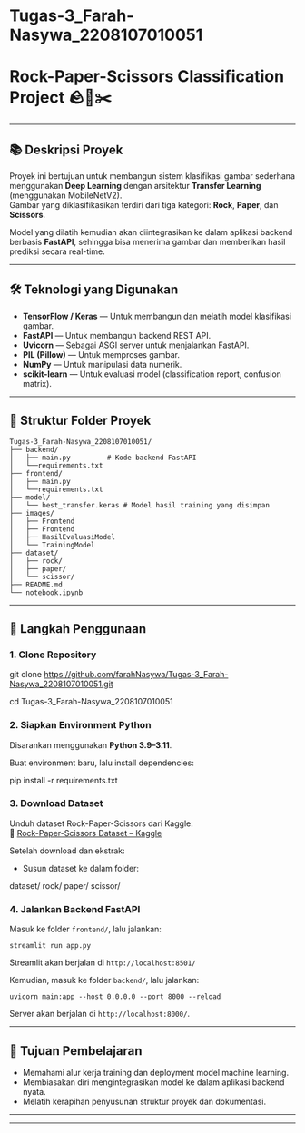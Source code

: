 # Tugas-3_Farah-Nasywa_2208107010051

# Rock-Paper-Scissors Classification Project 🪨📄✂️
---

## 📚 Deskripsi Proyek

Proyek ini bertujuan untuk membangun sistem klasifikasi gambar sederhana menggunakan **Deep Learning** dengan arsitektur **Transfer Learning** (menggunakan MobileNetV2).  
Gambar yang diklasifikasikan terdiri dari tiga kategori: **Rock**, **Paper**, dan **Scissors**.

Model yang dilatih kemudian akan diintegrasikan ke dalam aplikasi backend berbasis **FastAPI**, sehingga bisa menerima gambar dan memberikan hasil prediksi secara real-time.

---

## 🛠️ Teknologi yang Digunakan

- **TensorFlow / Keras** — Untuk membangun dan melatih model klasifikasi gambar.
- **FastAPI** — Untuk membangun backend REST API.
- **Uvicorn** — Sebagai ASGI server untuk menjalankan FastAPI.
- **PIL (Pillow)** — Untuk memproses gambar.
- **NumPy** — Untuk manipulasi data numerik.
- **scikit-learn** — Untuk evaluasi model (classification report, confusion matrix).

---

## 📂 Struktur Folder Proyek

```
Tugas-3_Farah-Nasywa_2208107010051/
├── backend/
│   ├── main.py         # Kode backend FastAPI
│   └──requirements.txt
├── frontend/
│   ├── main.py         
│   └──requirements.txt   
├── model/
│   └── best_transfer.keras # Model hasil training yang disimpan
├── images/
│   ├── Frontend
│   ├── Frontend
│   ├── HasilEvaluasiModel
│   └── TrainingModel
├── dataset/
│   ├── rock/
│   ├── paper/
│   └── scissor/
├── README.md
└── notebook.ipynb
```

---

## 🚀 Langkah Penggunaan

### 1. Clone Repository

git clone https://github.com/farahNasywa/Tugas-3_Farah-Nasywa_2208107010051.git

cd Tugas-3_Farah-Nasywa_2208107010051

### 2. Siapkan Environment Python

Disarankan menggunakan **Python 3.9–3.11**.

Buat environment baru, lalu install dependencies:

pip install -r requirements.txt

### 3. Download Dataset

Unduh dataset Rock-Paper-Scissors dari Kaggle:  
🔗 [Rock-Paper-Scissors Dataset – Kaggle](https://www.kaggle.com/datasets/drgfreeman/rockpaperscissors)

Setelah download dan ekstrak:
- Susun dataset ke dalam folder:

dataset/
    rock/
    paper/
    scissor/

### 4. Jalankan Backend FastAPI

Masuk ke folder `frontend/`, lalu jalankan:

`streamlit run app.py`

Streamlit akan berjalan di `http://localhost:8501/`

Kemudian, masuk ke folder `backend/`, lalu jalankan:

`uvicorn main:app --host 0.0.0.0 --port 8000 --reload`

Server akan berjalan di `http://localhost:8000/`.

---

## 🎯 Tujuan Pembelajaran

- Memahami alur kerja training dan deployment model machine learning.
- Membiasakan diri mengintegrasikan model ke dalam aplikasi backend nyata.
- Melatih kerapihan penyusunan struktur proyek dan dokumentasi.

---

---
